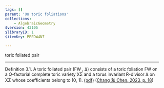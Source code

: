 ```yaml
---
tags: []
parent: 'On toric foliations'
collections:
    - AlgebraicGeometry
$version: 43105
$libraryID: 1
$itemKey: PPEDW4N7

---
```

toric foliated pair

***

Definition 3.1. A toric foliated pair (FW , ∆) consists of a toric foliation FW on a Q-factorial complete toric variety XΣ and a torus invariant R-divisor ∆ on XΣ whose coefficients belong to [0, 1]. <a href="zotero://open-pdf/library/items/B7HLUL8A?page=18&#x26;annotation=NPSA4VMP">(pdf)</a></a> (<a href="zotero://select/library/items/LHCALV7Y">Chang 和 Chen, 2023, p. 18</a>)
